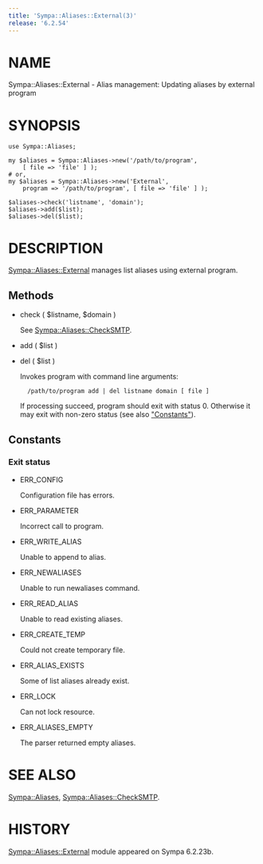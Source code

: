 ```yaml
---
title: 'Sympa::Aliases::External(3)'
release: '6.2.54'
---
```


# NAME

Sympa::Aliases::External -
Alias management: Updating aliases by external program

# SYNOPSIS

    use Sympa::Aliases;
    
    my $aliases = Sympa::Aliases->new('/path/to/program',
        [ file => 'file' ] );
    # or,
    my $aliases = Sympa::Aliases->new('External',
        program => '/path/to/program', [ file => 'file' ] );
    
    $aliases->check('listname', 'domain');
    $aliases->add($list);
    $aliases->del($list);

# DESCRIPTION 

[Sympa::Aliases::External](./Sympa-Aliases-External.3.md) manages list aliases using external program.

## Methods

- check ( $listname, $domain )

    See [Sympa::Aliases::CheckSMTP](./Sympa-Aliases-CheckSMTP.3.md).

- add ( $list )
- del ( $list )

    Invokes program with command line arguments:

        /path/to/program add | del listname domain [ file ]

    If processing succeed, program should exit with status 0.
    Otherwise it may exit with non-zero status (see also ["Constants"](#constants)).

## Constants

### Exit status

- ERR\_CONFIG

    Configuration file has errors.

- ERR\_PARAMETER

    Incorrect call to program.

- ERR\_WRITE\_ALIAS

    Unable to append to alias.

- ERR\_NEWALIASES

    Unable to run newaliases command.

- ERR\_READ\_ALIAS

    Unable to read existing aliases.

- ERR\_CREATE\_TEMP

    Could not create temporary file.

- ERR\_ALIAS\_EXISTS

    Some of list aliases already exist.

- ERR\_LOCK

    Can not lock resource.

- ERR\_ALIASES\_EMPTY

    The parser returned empty aliases.

# SEE ALSO

[Sympa::Aliases](./Sympa-Aliases.3.md),
[Sympa::Aliases::CheckSMTP](./Sympa-Aliases-CheckSMTP.3.md).

# HISTORY

[Sympa::Aliases::External](./Sympa-Aliases-External.3.md) module appeared on Sympa 6.2.23b.
